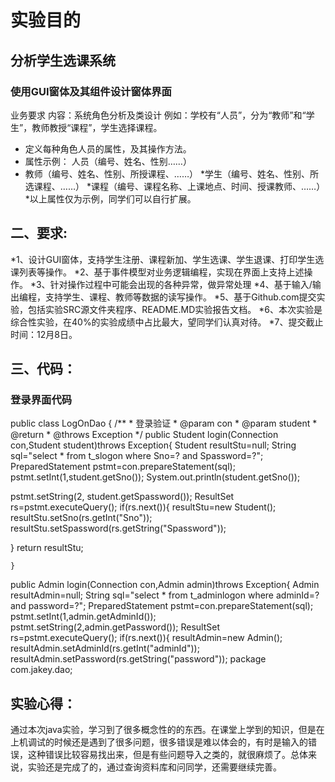 # 实验目的
## 分析学生选课系统
### 使用GUI窗体及其组件设计窗体界面
业务要求
内容：系统角色分析及类设计
例如：学校有“人员”，分为“教师”和“学生”，教师教授“课程”，学生选择课程。
* 定义每种角色人员的属性，及其操作方法。
* 属性示例：	人员（编号、姓名、性别……）
* 教师（编号、姓名、性别、所授课程、……）
*学生（编号、姓名、性别、所选课程、……）
*课程（编号、课程名称、上课地点、时间、授课教师、……）
*以上属性仅为示例，同学们可以自行扩展。


## 二、要求:
*1、设计GUI窗体，支持学生注册、课程新加、学生选课、学生退课、打印学生选课列表等操作。
*2、基于事件模型对业务逻辑编程，实现在界面上支持上述操作。
*3、针对操作过程中可能会出现的各种异常，做异常处理
*4、基于输入/输出编程，支持学生、课程、教师等数据的读写操作。
*5、基于Github.com提交实验，包括实验SRC源文件夹程序、README.MD实验报告文档。
*6、本次实验是综合性实验，在40%的实验成绩中占比最大，望同学们认真对待。
*7、提交截止时间：12月8日。
## 三、代码：
### 登录界面代码
public class LogOnDao {
	/**
	 * 登录验证
	 * @param con
	 * @param student
	 * @return
	 * @throws Exception
	 */
public Student login(Connection con,Student student)throws Exception{
	Student resultStu=null;
	String sql="select * from t_slogon where Sno=? and Spassword=?";
PreparedStatement pstmt=con.prepareStatement(sql);
pstmt.setInt(1,student.getSno());
System.out.println(student.getSno());


pstmt.setString(2, student.getSpassword());
ResultSet rs=pstmt.executeQuery();
if(rs.next()){
	resultStu=new Student();
	resultStu.setSno(rs.getInt("Sno"));
	resultStu.setSpassword(rs.getString("Spassword"));
	
}
return resultStu;

	}
public Admin login(Connection con,Admin admin)throws Exception{
	Admin resultAdmin=null;
	String sql="select * from t_adminlogon where adminId=? and password=?";
PreparedStatement pstmt=con.prepareStatement(sql);
pstmt.setInt(1,admin.getAdminId());
pstmt.setString(2,admin.getPassword());
ResultSet rs=pstmt.executeQuery();
if(rs.next()){
	resultAdmin=new Admin();
	resultAdmin.setAdminId(rs.getInt("adminId"));
	resultAdmin.setPassword(rs.getString("password"));
package com.jakey.dao;



## 实验心得：
通过本次java实验，学习到了很多概念性的的东西。在课堂上学到的知识，但是在上机调试的时候还是遇到了很多问题，很多错误是难以体会的，有时是输入的错误，这种错误比较容易找出来，但是有些问题导入之类的，就很麻烦了。总体来说，实验还是完成了的，通过查询资料库和问同学，还需要继续完善。
